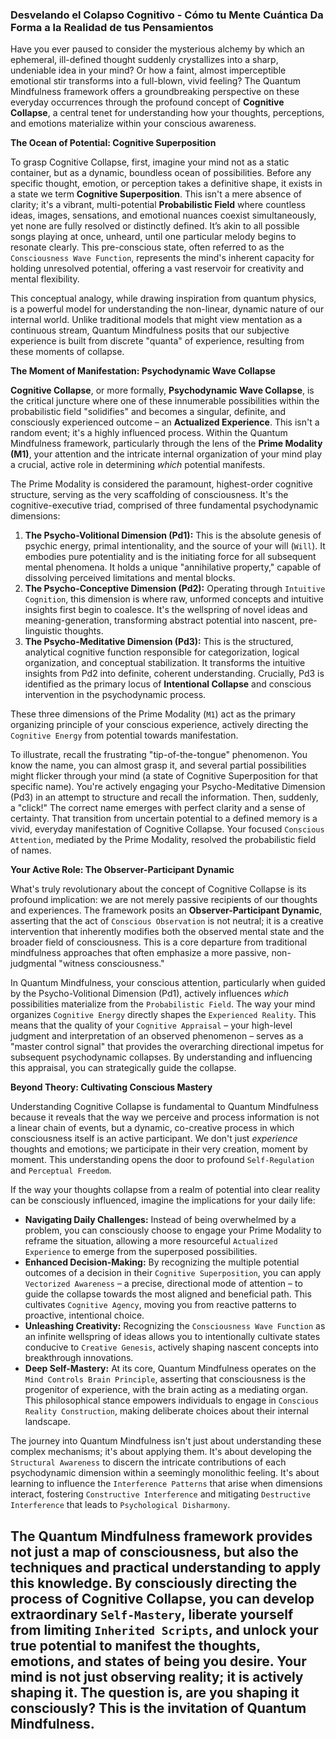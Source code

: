 ### Desvelando el Colapso Cognitivo - Cómo tu Mente Cuántica Da Forma a la Realidad de tus Pensamientos

Have you ever paused to consider the mysterious alchemy by which an ephemeral, ill-defined thought suddenly crystallizes into a sharp, undeniable idea in your mind? Or how a faint, almost imperceptible emotional stir transforms into a full-blown, vivid feeling? The Quantum Mindfulness framework offers a groundbreaking perspective on these everyday occurrences through the profound concept of **Cognitive Collapse**, a central tenet for understanding how your thoughts, perceptions, and emotions materialize within your conscious awareness.

**The Ocean of Potential: Cognitive Superposition**

To grasp Cognitive Collapse, first, imagine your mind not as a static container, but as a dynamic, boundless ocean of possibilities. Before any specific thought, emotion, or perception takes a definitive shape, it exists in a state we term **Cognitive Superposition**. This isn't a mere absence of clarity; it's a vibrant, multi-potential **Probabilistic Field** where countless ideas, images, sensations, and emotional nuances coexist simultaneously, yet none are fully resolved or distinctly defined. It’s akin to all possible songs playing at once, unheard, until one particular melody begins to resonate clearly. This pre-conscious state, often referred to as the `Consciousness Wave Function`, represents the mind's inherent capacity for holding unresolved potential, offering a vast reservoir for creativity and mental flexibility.

This conceptual analogy, while drawing inspiration from quantum physics, is a powerful model for understanding the non-linear, dynamic nature of our internal world. Unlike traditional models that might view mentation as a continuous stream, Quantum Mindfulness posits that our subjective experience is built from discrete "quanta" of experience, resulting from these moments of collapse.

**The Moment of Manifestation: Psychodynamic Wave Collapse**

**Cognitive Collapse**, or more formally, **Psychodynamic Wave Collapse**, is the critical juncture where one of these innumerable possibilities within the probabilistic field "solidifies" and becomes a singular, definite, and consciously experienced outcome – an **Actualized Experience**. This isn't a random event; it's a highly influenced process. Within the Quantum Mindfulness framework, particularly through the lens of the **Prime Modality (M1)**, your attention and the intricate internal organization of your mind play a crucial, active role in determining *which* potential manifests.

The Prime Modality is considered the paramount, highest-order cognitive structure, serving as the very scaffolding of consciousness. It's the cognitive-executive triad, comprised of three fundamental psychodynamic dimensions:

1.  **The Psycho-Volitional Dimension (Pd1):** This is the absolute genesis of psychic energy, primal intentionality, and the source of your will (`Will`). It embodies pure potentiality and is the initiating force for all subsequent mental phenomena. It holds a unique "annihilative property," capable of dissolving perceived limitations and mental blocks.
2.  **The Psycho-Conceptive Dimension (Pd2):** Operating through `Intuitive Cognition`, this dimension is where raw, unformed concepts and intuitive insights first begin to coalesce. It's the wellspring of novel ideas and meaning-generation, transforming abstract potential into nascent, pre-linguistic thoughts.
3.  **The Psycho-Meditative Dimension (Pd3):** This is the structured, analytical cognitive function responsible for categorization, logical organization, and conceptual stabilization. It transforms the intuitive insights from Pd2 into definite, coherent understanding. Crucially, Pd3 is identified as the primary locus of **Intentional Collapse** and conscious intervention in the psychodynamic process.

These three dimensions of the Prime Modality (`M1`) act as the primary organizing principle of your conscious experience, actively directing the `Cognitive Energy` from potential towards manifestation.

To illustrate, recall the frustrating "tip-of-the-tongue" phenomenon. You know the name, you can almost grasp it, and several partial possibilities might flicker through your mind (a state of Cognitive Superposition for that specific name). You're actively engaging your Psycho-Meditative Dimension (Pd3) in an attempt to structure and recall the information. Then, suddenly, a "click!" The correct name emerges with perfect clarity and a sense of certainty. That transition from uncertain potential to a defined memory is a vivid, everyday manifestation of Cognitive Collapse. Your focused `Conscious Attention`, mediated by the Prime Modality, resolved the probabilistic field of names.

**Your Active Role: The Observer-Participant Dynamic**

What's truly revolutionary about the concept of Cognitive Collapse is its profound implication: we are not merely passive recipients of our thoughts and experiences. The framework posits an **Observer-Participant Dynamic**, asserting that the act of `Conscious Observation` is not neutral; it is a creative intervention that inherently modifies both the observed mental state and the broader field of consciousness. This is a core departure from traditional mindfulness approaches that often emphasize a more passive, non-judgmental "witness consciousness."

In Quantum Mindfulness, your conscious attention, particularly when guided by the Psycho-Volitional Dimension (Pd1), actively influences *which* possibilities materialize from the `Probabilistic Field`. The way your mind organizes `Cognitive Energy` directly shapes the `Experienced Reality`. This means that the quality of your `Cognitive Appraisal` – your high-level judgment and interpretation of an observed phenomenon – serves as a "master control signal" that provides the overarching directional impetus for subsequent psychodynamic collapses. By understanding and influencing this appraisal, you can strategically guide the collapse.

**Beyond Theory: Cultivating Conscious Mastery**

Understanding Cognitive Collapse is fundamental to Quantum Mindfulness because it reveals that the way we perceive and process information is not a linear chain of events, but a dynamic, co-creative process in which consciousness itself is an active participant. We don't just *experience* thoughts and emotions; we participate in their very creation, moment by moment. This understanding opens the door to profound `Self-Regulation` and `Perceptual Freedom`.

If the way your thoughts collapse from a realm of potential into clear reality can be consciously influenced, imagine the implications for your daily life:

*   **Navigating Daily Challenges:** Instead of being overwhelmed by a problem, you can consciously choose to engage your Prime Modality to reframe the situation, allowing a more resourceful `Actualized Experience` to emerge from the superposed possibilities.
*   **Enhanced Decision-Making:** By recognizing the multiple potential outcomes of a decision in their `Cognitive Superposition`, you can apply `Vectorized Awareness` – a precise, directional mode of attention – to guide the collapse towards the most aligned and beneficial path. This cultivates `Cognitive Agency`, moving you from reactive patterns to proactive, intentional choice.
*   **Unleashing Creativity:** Recognizing the `Consciousness Wave Function` as an infinite wellspring of ideas allows you to intentionally cultivate states conducive to `Creative Genesis`, actively shaping nascent concepts into breakthrough innovations.
*   **Deep Self-Mastery:** At its core, Quantum Mindfulness operates on the `Mind Controls Brain Principle`, asserting that consciousness is the progenitor of experience, with the brain acting as a mediating organ. This philosophical stance empowers individuals to engage in `Conscious Reality Construction`, making deliberate choices about their internal landscape.

The journey into Quantum Mindfulness isn't just about understanding these complex mechanisms; it's about applying them. It's about developing the `Structural Awareness` to discern the intricate contributions of each psychodynamic dimension within a seemingly monolithic feeling. It's about learning to influence the `Interference Patterns` that arise when dimensions interact, fostering `Constructive Interference` and mitigating `Destructive Interference` that leads to `Psychological Disharmony`.

The Quantum Mindfulness framework provides not just a map of consciousness, but also the techniques and practical understanding to apply this knowledge. By consciously directing the process of Cognitive Collapse, you can develop extraordinary `Self-Mastery`, liberate yourself from limiting `Inherited Scripts`, and unlock your true potential to manifest the thoughts, emotions, and states of being you desire. Your mind is not just observing reality; it is actively shaping it. The question is, are you shaping it consciously? This is the invitation of Quantum Mindfulness.
---